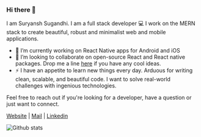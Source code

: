 ### Hi there 👋

I am Suryansh Sugandhi. I am a full stack developer 💻
I work on the MERN stack to create beautiful, robust and minimalist web and mobile applications.

<!--
**suryanshsugandhi/suryanshsugandhi** is a ✨ _special_ ✨ repository because its `README.md` (this file) appears on your GitHub profile.
-->

- 🔭 I’m currently working on React Native apps for Android and iOS
- 👯 I’m looking to collaborate on open-source React and React native packages. Drop me a line [here](mailto:suryansh71199@gmail.com) if you have any cool ideas.
- ⚡ I have an appetite to learn new things every day. Arduous for writing clean, scalable, and beautiful code. I want to solve real-world challenges with ingenious technologies.

Feel free to reach out if you're looking for a developer, have a question or just want to connect.

[Website](https://suryansh.codes)
| [Mail](mailto:suryansh71199@gmail.com)
| [Linkedin](https://www.linkedin.com/in/suryanshsugandhi)

![Github stats](https://github-readme-stats.vercel.app/api?username=suryanshsugandhi)
